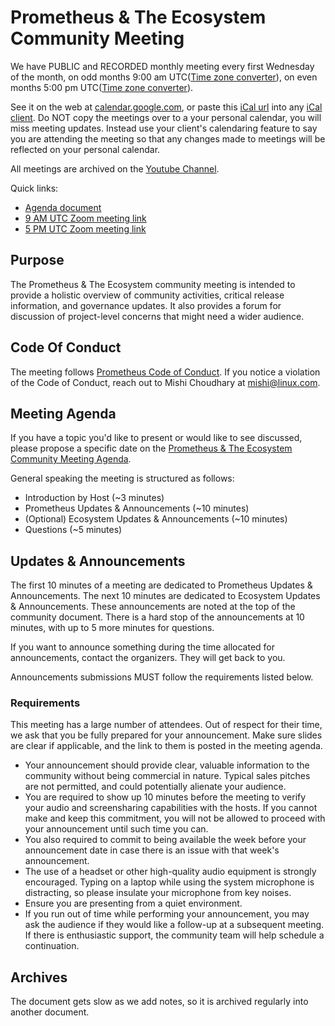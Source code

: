# Prometheus & The Ecosystem Community Meeting

We have PUBLIC and RECORDED monthly meeting every first Wednesday of the month, on odd months 9:00 am UTC([Time zone converter](https://www.thetimezoneconverter.com/?t=9%3A00%20am&tz=UTC%20(Coordinated%20Universal%20Time)&)), on even months 5:00 pm UTC([Time zone converter](https://www.thetimezoneconverter.com/?t=5%3A00%20pm&tz=UTC%20(Coordinated%20Universal%20Time)&)).

See it on the web at [calendar.google.com](https://calendar.google.com/calendar/embed?src=o4g18inl0mghikksvgtd6nspms%40group.calendar.google.com), or paste this [iCal url](https://calendar.google.com/calendar/ical/o4g18inl0mghikksvgtd6nspms%40group.calendar.google.com/public/basic.ics) into any [iCal client](https://en.wikipedia.org/wiki/ICalendar). Do NOT copy the meetings over to a your personal calendar, you will miss meeting updates. Instead use your client's calendaring feature to say you are attending the meeting so that any changes made to meetings will be reflected on your personal calendar. 

All meetings are archived on the [Youtube Channel](https://www.youtube.com/channel/UC4pLFely0-Odea4B2NL1nWA).

Quick links:

- [Agenda document](https://bit.ly/prometheus-community-agenda)
- [9 AM UTC Zoom meeting link](https://zoom.us/j/639056489)
- [5 PM UTC Zoom meeting link](https://zoom.us/j/906107777)

## Purpose

The Prometheus & The Ecosystem community meeting is intended to provide a holistic overview of community activities, critical release information, and governance updates. 
It also provides a forum for discussion of project-level concerns that might need a wider audience.

## Code Of Conduct

The meeting follows [Prometheus Code of Conduct](https://github.com/prometheus/prometheus/blob/master/code-of-conduct.md). If you notice a violation of the Code of Conduct, reach out to Mishi Choudhary at mishi@linux.com.

## Meeting Agenda

If you have a topic you'd like to present or would like to see discussed,
please propose a specific date on the [Prometheus & The Ecosystem Community Meeting Agenda](https://bit.ly/prometheus-community-agenda).

General speaking the meeting is structured as follows:

- Introduction by Host (~3 minutes)
- Prometheus Updates & Announcements (~10 minutes)
- (Optional) Ecosystem Updates & Announcements (~10 minutes)
- Questions (~5 minutes)

## Updates & Announcements

The first 10 minutes of a meeting are dedicated to Prometheus Updates & Announcements. The next 10 minutes are dedicated to Ecosystem Updates & Announcements. These announcements are noted at the top of the community document. There is a hard stop of the announcements at 10 minutes, with up to 5 more minutes for questions.

If you want to announce something during the time allocated for announcements, contact the organizers. They will get back to you.

Announcements submissions MUST follow the requirements listed below. 

### Requirements

This meeting has a large number of attendees. 
Out of respect for their time, we ask that you be fully prepared for your announcement. Make sure slides are clear if applicable, and the link to them is posted in the meeting agenda. 

- Your announcement should provide clear, valuable information to the community without being commercial in nature. Typical sales pitches are not permitted, and could potentially alienate your audience. 
- You are required to show up 10 minutes before the meeting to verify your audio and screensharing capabilities with the hosts. If you cannot make and keep this commitment, you will not be allowed to proceed with your announcement until such time you can.
- You also required to commit to being available the week before your announcement date in case there is an issue with that week's announcement.
- The use of a headset or other high-quality audio equipment is strongly encouraged. Typing on a laptop while using the system microphone is distracting, so please insulate your microphone from key noises.
- Ensure you are presenting from a quiet environment.
- If you run out of time while performing your announcement, you may ask the audience if they would like a follow-up at a subsequent meeting. If there is enthusiastic support, the community team will help schedule a continuation.

## Archives

The document gets slow as we add notes, so it is archived regularly into another document.

